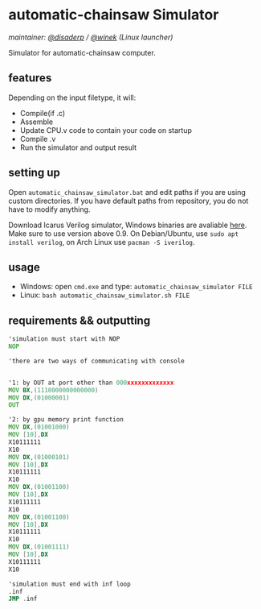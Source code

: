 # automatic-chainsaw Simulator

*maintainer: [@disaderp](https://github.com/disaderp) / [@winek](https://github.com/winek) (Linux launcher)*

Simulator for automatic-chainsaw computer.

## features

Depending on the input filetype, it will:

- Compile(if .c)
- Assemble
- Update CPU.v code to contain your code on startup
- Compile .v
- Run the simulator and output result

## setting up

Open `automatic_chainsaw_simulator.bat` and edit paths if you are using custom directories.
If you have default paths from repository, you do not have to modify anything.

Download Icarus Verilog simulator, Windows binaries are avaliable [here](http://bleyer.org/icarus/). Make sure to use version above 0.9. On Debian/Ubuntu, use `sudo apt install verilog`, on Arch Linux use `pacman -S iverilog`.

## usage

- Windows: open `cmd.exe` and type: `automatic_chainsaw_simulator FILE`
- Linux: `bash automatic_chainsaw_simulator.sh FILE`

## requirements && outputting

```asm
'simulation must start with NOP
NOP

'there are two ways of communicating with console


'1: by OUT at port other than 000xxxxxxxxxxxxx
MOV BX,(1110000000000000)
MOV DX,(01000001)
OUT

'2: by gpu memory print function
MOV DX,(01001000)
MOV [10],DX
X10111111
X10
MOV DX,(01000101)
MOV [10],DX
X10111111
X10
MOV DX,(01001100)
MOV [10],DX
X10111111
X10
MOV DX,(01001100)
MOV [10],DX
X10111111
X10
MOV DX,(01001111)
MOV [10],DX
X10111111
X10

'simulation must end with inf loop
.inf
JMP .inf
```
